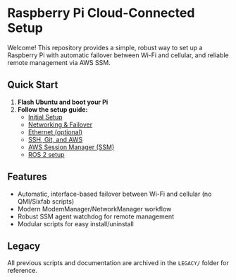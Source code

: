 # Raspberry Pi Cloud-Connected Setup

Welcome! This repository provides a simple, robust way to set up a Raspberry Pi with automatic failover between Wi-Fi and cellular, and reliable remote management via AWS SSM.

## Quick Start

1. **Flash Ubuntu and boot your Pi**
2. **Follow the setup guide:**
   - [Initial Setup](docs/setup.md)
   - [Networking & Failover](docs/networking.md)
   - [Ethernet (optional)](docs/ethernet.md)
   - [SSH, Git, and AWS](docs/ssh-git-aws.md)
   - [AWS Session Manager (SSM)](docs/aws-session-manager.md)
   - [ROS 2 setup](docs/ros2-setup.md)

## Features
- Automatic, interface-based failover between Wi-Fi and cellular (no QMI/Sixfab scripts)
- Modern ModemManager/NetworkManager workflow
- Robust SSM agent watchdog for remote management
- Modular scripts for easy install/uninstall

## Legacy
All previous scripts and documentation are archived in the `LEGACY/` folder for reference.
